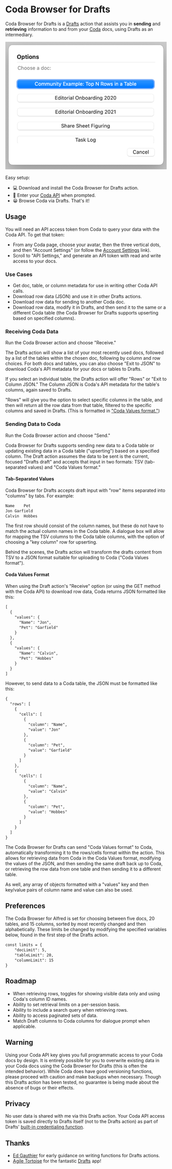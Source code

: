 # Coda Browser for Drafts

Coda Browser for Drafts is a [Drafts](https://getdrafts.com) action that assists you in **sending** and **retrieving** information to and from your [Coda](https://coda.io) docs, using Drafts as an intermediary.

![Coda Browser for Drafts dialogue box](coda-browser-drafts-image.png)

Easy setup:

- 💻 Download and install the Coda Browser for Drafts action.
- 🔐 Enter your [Coda API](https://coda.io/account) when prompted.
- 😀 Browse Coda via Drafts. That's it!

## Usage

You will need an API access token from Coda to query your data with the Coda API. To get that token:

- From any Coda page, choose your avatar, then the three vertical dots, and then "Account Settings" (or follow the [Account Settings](https://coda.io/account) link).
- Scroll to "API Settings," and generate an API token with read and write access to your docs.

### Use Cases

- Get doc, table, or column metadata for use in writing other Coda API calls.
- Download row data (JSON) and use it in other Drafts actions.
- Download row data for sending to another Coda doc.
- Download row data, modify it in Drafts, and then send it to the same or a different Coda table (the Coda Browser for Drafts supports upserting based on specified columns).

### Receiving Coda Data

Run the Coda Browser action and choose "Receive."

The Drafts action will show a list of your most recently used docs, followed by a list of the tables within the chosen doc, following by column and row choices. For both docs and tables, you can also choose "Exit to JSON" to download Coda's API metadata for your docs or tables to Drafts.

If you select an individual table, the Drafts action will offer "Rows" or "Exit to Column JSON." The Column JSON is Coda's API metadata for the table's columns, again saved to Drafts. 

"Rows" will give you the option to select specific columns in the table, and then will return all the row data from that table, filtered to the specific columns and saved in Drafts. (This is formatted in ["Coda Values format."](https://github.com/brianseidman/coda-browser-drafts#coda-values-format))

### Sending Data to Coda

Run the Coda Browser action and choose "Send."

Coda Browser for Drafts supports sending new data to a Coda table or updating existing data in a Coda table ("upserting") based on a specified column. The Draft action assumes the data to be sent is the current, focused "Drafts draft" and accepts that input in two formats: TSV (tab-separated values) and "Coda Values format."

#### Tab-Separated Values

Coda Browser for Drafts accepts draft input with "row" items separated into "columns" by tabs. For example:

```
Name	Pet
Jon	Garfield
Calvin	Hobbes
```

The first row should consist of the column names, but these do not have to match the actual column names in the Coda table. A dialogue box will allow for mapping the TSV columns to the Coda table columns, with the option of choosing a "key column" row for upserting. 

Behind the scenes, the Drafts action will transform the drafts content from TSV to a JSON format suitable for uploading to Coda ("Coda Values format").

#### Coda Values Format

When using the Draft action's "Receive" option (or using the GET method with the Coda API) to download row data, Coda returns JSON formatted like this:

```
[
  {
    "values": {
      "Name": "Jon",
      "Pet": "Garfield"
    }
  },
  {
    "values": {
      "Name": "Calvin",
      "Pet": "Hobbes"
    }
  }
]
```

However, to send data to a Coda table, the JSON must be formatted like this:

```
{
  "rows": [
    {
      "cells": [
        {
          "column": "Name",
          "value": "Jon"
        },
        {
          "column": "Pet",
          "value": "Garfield"
        }
      ]
    },
    {
      "cells": [
        {
          "column": "Name",
          "value": "Calvin"
        },
        {
          "column": "Pet",
          "value": "Hobbes"
        }
      ]
    }
  ]
}
```

The Coda Browser for Drafts can send "Coda Values format" to Coda, automatically transforming it to the rows/cells format within the action. This allows for retrieving data from Coda in the Coda Values format, modifying the values of the JSON, and then sending the same draft back up to Coda, or retrieving the row data from one table and then sending it to a different table.

As well, any array of objects formatted with a "values" key and then key/value pairs of column name and value can also be used.

## Preferences

The Coda Browser for Alfred is set for choosing between five docs, 20 tables, and 15 columns, sorted by most recently changed and then alphabetically. These limits be changed by modifying the specified variables below, found in the first step of the Drafts action.

```
const limits = {
	"docLimit": 5,
	"tableLimit": 20,
	"columnLimit": 15
}
```
 
## Roadmap

- When retrieving rows, toggles for showing visible data only and using Coda's column ID names.
- Ability to set retrieval limits on a per-session basis.
- Ability to include a search query when retrieving rows.
- Ability to access paginated sets of data.
- Match Draft columns to Coda columns for dialogue prompt when applicable.

## Warning

Using your Coda API key gives you full programmatic access to your Coda docs by design. It is entirely possible for you to overwrite existing data in your Coda docs using the Coda Browser for Drafts (this is often the intended behavior). While Coda does have good versioning functions, please proceed with caution and make backups when necessary. Though this Drafts action has been tested, no guarantee is being made about the absence of bugs or their effects.

## Privacy

No user data is shared with me via this Drafts action. Your Coda API access token is saved directly to Drafts itself (not to the Drafts action) as part of Drafts' [built-in credentialing function](https://docs.getdrafts.com/docs/settings/credentials).

## Thanks

- [Ed Gauthier](https://forums.getdrafts.com/u/edgauthier/summary) for early guidance on writing functions for Drafts actions.
- [Agile Tortoise](https://getdrafts.com) for the fantastic [Drafts](https://getdrafts.com) app!
